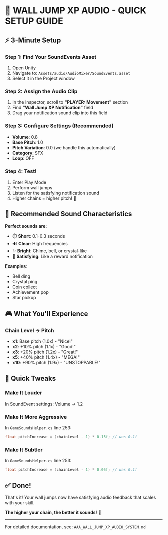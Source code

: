 # 🎵 WALL JUMP XP AUDIO - QUICK SETUP GUIDE

## ⚡ 3-Minute Setup

### Step 1: Find Your SoundEvents Asset
1. Open Unity
2. Navigate to: `Assets/audio/AudioMixer/SoundEvents.asset`
3. Select it in the Project window

### Step 2: Assign the Audio Clip
1. In the Inspector, scroll to **"PLAYER: Movement"** section
2. Find **"Wall Jump XP Notification"** field
3. Drag your notification sound clip into this field

### Step 3: Configure Settings (Recommended)
- **Volume**: 0.8
- **Base Pitch**: 1.0
- **Pitch Variation**: 0.0 (we handle this automatically)
- **Category**: SFX
- **Loop**: OFF

### Step 4: Test!
1. Enter Play Mode
2. Perform wall jumps
3. Listen for the satisfying notification sound
4. Higher chains = higher pitch! 🎉

## 🎵 Recommended Sound Characteristics

**Perfect sounds are:**
- ⏱️ **Short**: 0.1-0.3 seconds
- 🔊 **Clear**: High frequencies
- ✨ **Bright**: Chime, bell, or crystal-like
- 🎯 **Satisfying**: Like a reward notification

**Examples:**
- Bell ding
- Crystal ping
- Coin collect
- Achievement pop
- Star pickup

## 🎮 What You'll Experience

### Chain Level → Pitch
- **x1**: Base pitch (1.0x) - "Nice!"
- **x2**: +10% pitch (1.1x) - "Good!"
- **x3**: +20% pitch (1.2x) - "Great!"
- **x5**: +40% pitch (1.4x) - "MEGA!"
- **x10**: +90% pitch (1.9x) - "UNSTOPPABLE!"

## 🔧 Quick Tweaks

### Make It Louder
In SoundEvent settings: Volume → 1.2

### Make It More Aggressive
In `GameSoundsHelper.cs` line 253:
```csharp
float pitchIncrease = (chainLevel - 1) * 0.15f; // was 0.1f
```

### Make It Subtler
In `GameSoundsHelper.cs` line 253:
```csharp
float pitchIncrease = (chainLevel - 1) * 0.05f; // was 0.1f
```

## ✅ Done!

That's it! Your wall jumps now have satisfying audio feedback that scales with your skill.

**The higher your chain, the better it sounds!** 🚀

---

For detailed documentation, see: `AAA_WALL_JUMP_XP_AUDIO_SYSTEM.md`
